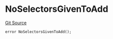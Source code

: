 # NoSelectorsGivenToAdd
[Git Source](https://github.com/thrackle-io/Tron/blob/68f4a826ed4aff2c87e6d1264dce053ee793c987/src/economic/ruleStorage/RuleStorageDiamondLib.sol)


```solidity
error NoSelectorsGivenToAdd();
```

